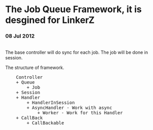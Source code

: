 <h1>The Job Queue Framework, it is desgined for LinkerZ</h1>
<h3>08 Jul 2012</h3>
<br>
The base controller will do sync for each job. The job will be done in session.

The structure of framework.

<pre>
	Controller
    + Queue
        + Job
    + Session
    + Handler
        + HandlerInSession
        + AsyncHandler - Work with async
            + Worker - Work for this Handler
    + CallBack
        + CallBackable
</pre>


